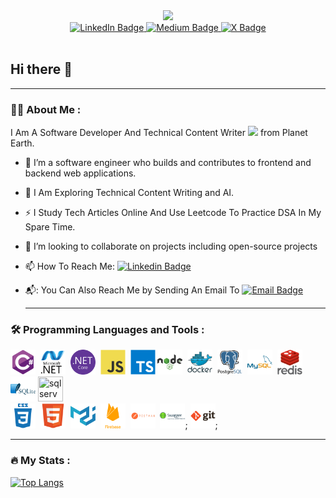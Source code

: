 
<div id="header" align="center">
  <img src="https://i.giphy.com/media/v1.Y2lkPTc5MGI3NjExYml4aDZ2eDBsYnEycGN4NnJvaWV1Y2RkeXl2a3VtemFnOHQ0bXY2MyZlcD12MV9pbnRlcm5hbF9naWZfYnlfaWQmY3Q9cw/fYwwJG7ftffzzCm3mW/giphy.gif" width="100"/>
</div>
<div id="badges" align="center">
  <a href="https://www.linkedin.com/in/johnson-chukwu-0843a1216">
    <img src="https://img.shields.io/badge/LinkedIn-blue?style=for-the-badge&logo=linkedin&logoColor=white" alt="LinkedIn Badge"/>
  </a>

  
  <a href="https://medium.com/@jermaine_jay">
    <img src="https://img.shields.io/badge/Medium-black?style=for-the-badge&logo=medium&logoColor=white" alt="Medium Badge"/>
  </a>

  
  <a href="https://x.com/Jermane_Jay">
    <img src="https://img.shields.io/badge/X-black?style=for-the-badge&logo=X&logoColor=white" alt="X Badge"/>
  </a>

  
</div>
<div id="badges" align="center">
  <img src="https://komarev.com/ghpvc/?username=jermine-jay&style=flat-square&color=blue" alt=""/>
</div>

## Hi there 👋


---

### :woman_technologist: About Me :

I Am A Software Developer And Technical Content Writer <img src="https://media.giphy.com/media/WUlplcMpOCEmTGBtBW/giphy.gif" width="30"> from Planet Earth.

- :telescope: I’m a software engineer who builds and contributes to frontend and backend web applications.

- :seedling: I Am Exploring Technical Content Writing and AI.

- :zap: I Study Tech Articles Online And Use Leetcode To Practice DSA In My Spare Time.

- 👯 I’m looking to collaborate on projects including open-source projects
    
- :mailbox: How To Reach Me: [![Linkedin Badge](https://img.shields.io/badge/LinkedIn-blue?style=for-the-badge&logo=linkedin&logoColor=white)](https://www.linkedin.com/in/johnson-chukwu-0843a1216/)
  
- 📬: You Can Also Reach Me by Sending An Email To [![Email Badge](https://img.shields.io/badge/-Gmail-red?style=flat&logo=Gmail&logoColor=white)](jsonosita@gmail.com)

  ---

### :hammer_and_wrench: Programming Languages and Tools :

<div>
  <div>
    <img src="https://github.com/devicons/devicon/blob/master/icons/csharp/csharp-original.svg" title="Csharp" alt="Csharp" width="40" height="40"/>&nbsp;
    <img src="https://github.com/devicons/devicon/blob/master/icons/dot-net/dot-net-original-wordmark.svg" title="Dot-net" alt="Dot-net" width="40" height="40"/>&nbsp;
    <img src="https://github.com/devicons/devicon/blob/master/icons/dotnetcore/dotnetcore-original.svg" title="Dotnetcore" alt="Dotnetcore" width="40" height="40"/>&nbsp;
    <img src="https://github.com/devicons/devicon/blob/master/icons/javascript/javascript-original.svg" title="JavaScript" alt="JavaScript" width="40" height="40"/>&nbsp;
    <img src="https://github.com/devicons/devicon/blob/master/icons/typescript/typescript-original.svg" title="TypeScript" **alt="TypeScript" width="40" height="40"/>
    <img src="https://github.com/devicons/devicon/blob/master/icons/nodejs/nodejs-original-wordmark.svg" title="NodeJS" alt="NodeJS" width="40" height="40"/>&nbsp;
    <img src="https://github.com/devicons/devicon/blob/master/icons/docker/docker-original-wordmark.svg" title="Docker" alt="Docker" width="40" height="40"/>&nbsp;
    <img src="https://github.com/devicons/devicon/blob/master/icons/postgresql/postgresql-original-wordmark.svg" title="Postgresql" alt="Postgresql " width="40" height="40"/>&nbsp;
    <img src="https://github.com/devicons/devicon/blob/master/icons/mysql/mysql-original-wordmark.svg" title="MySQL"  alt="MySQL" width="40" height="40"/>&nbsp;
    <img src="https://github.com/devicons/devicon/blob/master/icons/redis/redis-original-wordmark.svg" title="Redis" alt="Redis" width="40" height="40"/>&nbsp;
    <img src="https://github.com/devicons/devicon/blob/master/icons/sqlite/sqlite-original-wordmark.svg" title="Sqllite" **alt="Sqllite" width="40" height="40"/>
    <img src="https://github.com/devicons/devicon/blob/master/icons/sqlserver/sqlserver-original-wordmark.svg" title="sqlserver" **alt="sqlserver" width="40" height="40"/>
  </div>
</div>
<div>
  <div>
    <img src="https://github.com/devicons/devicon/blob/master/icons/css3/css3-plain-wordmark.svg"  title="CSS3" alt="CSS" width="40" height="40"/>&nbsp;
    <img src="https://github.com/devicons/devicon/blob/master/icons/html5/html5-original.svg" title="HTML5" alt="HTML" width="40" height="40"/>&nbsp;
    <img src="https://github.com/devicons/devicon/blob/master/icons/materialui/materialui-original.svg" title="Material UI" alt="Material UI" width="40" height="40"/>&nbsp;
    <img src="https://github.com/devicons/devicon/blob/master/icons/firebase/firebase-plain-wordmark.svg" title="Firebase" alt="Firebase" width="40" height="40"/>&nbsp;
    <img src="https://github.com/devicons/devicon/blob/master/icons/postman/postman-original-wordmark.svg" title="Postman"  alt="Postman" width="40" height="40"/>&nbsp;
    <img src="https://github.com/devicons/devicon/blob/master/icons/swagger/swagger-original-wordmark.svg" title="Swagger" **alt="Swagger" width="40" height="40"/>;
    <img src="https://github.com/devicons/devicon/blob/master/icons/git/git-original-wordmark.svg" title="Git" **alt="Git" width="40" height="40"/>;
  </div>
</div>

---

### :fire: My Stats :

[![Top Langs](https://github-readme-stats.vercel.app/api/top-langs/?username=jermaine-jay&layout=compact&theme=vision-friendly-dark)](https://github.com/anuraghazra/github-readme-stats)


<!--
**Jermaine-jay/jermaine-jay** is a ✨ _special_ ✨ repository because its `README.md` (this file) appears on your GitHub profile.

[![GitHub Streak](https://github-readme-streak-stats.herokuapp.com?user=jermaine-jay&theme=dark)](https://git.io/streak-stats)
[![Anurag's GitHub stats](https://github-readme-stats.vercel.app/api?username=jermaine-jay&show_icons=true&theme=dark)](https://github.com/anuraghazra/github-readme-stats)
Here are some ideas to get you started:

- 🔭 I’m currently working on ...
- 🌱 I’m currently learning ...
- 👯 I’m looking to collaborate on ...
- 🤔 I’m looking for help with ...
- 💬 Ask me about ...
- 📫 How to reach me: ...
- 😄 Pronouns: ...
- ⚡ Fun fact: ...
-->
